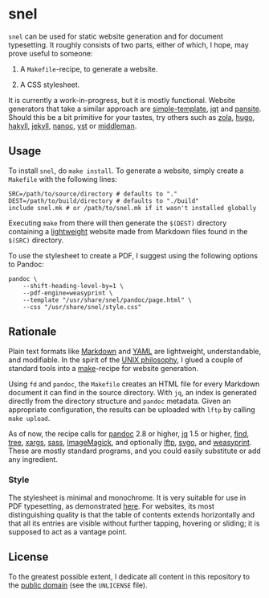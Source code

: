 snel
==============================================================================

`snel` can be used for static website generation and for document typesetting. 
It roughly consists of two parts, either of which, I hope, may prove useful to 
someone:

1.  A `Makefile`-recipe, to generate a website.

2.  A CSS stylesheet.

It is currently a work-in-progress, but it is mostly functional. Website 
generators that take a similar approach are 
[simple-template](https://github.com/simple-template/pandoc), 
[jqt](https://fadado.github.io/jqt/) and 
[pansite](https://github.com/wcaleb/website). Should this be a bit primitive 
for your tastes, try others such as [zola](https://www.getzola.org/), 
[hugo](http://gohugo.io/), [hakyll](https://jaspervdj.be/hakyll/about.html),
[jekyll](http://jekyllrb.com/), [nanoc](https://nanoc.ws/), 
[yst](https://github.com/jgm/yst) or [middleman](https://middlemanapp.com/). 


Usage
-------------------------------------------------------------------------------

To install `snel`, do `make install`. To generate a website, simply create a 
`Makefile` with the following lines:

    SRC=/path/to/source/directory # defaults to "."
    DEST=/path/to/build/directory # defaults to "./build"
    include snel.mk # or /path/to/snel.mk if it wasn't installed globally

Executing `make` from there will then generate the `$(DEST)` directory 
containing a [lightweight](http://idlewords.com/talks/website_obesity.htm) 
website made from Markdown files found in the `$(SRC)` directory. 

To use the stylesheet to create a PDF, I suggest using the following options 
to Pandoc:

    pandoc \
        --shift-heading-level-by=1 \
        --pdf-engine=weasyprint \
        --template "/usr/share/snel/pandoc/page.html" \
        --css "/usr/share/snel/style.css"

Rationale
-------------------------------------------------------------------------------

Plain text formats like [Markdown](http://commonmark.org/help/) and 
[YAML](http://www.yaml.org/spec/) are lightweight, understandable, and 
modifiable. In the spirit of the [UNIX 
philosophy](https://en.wikipedia.org/wiki/Unix_philosophy), I glued a couple 
of standard tools into a [make](https://www.gnu.org/software/make)-recipe for 
website generation.

Using `fd` and `pandoc`, the `Makefile` creates an HTML file for every 
Markdown document it can find in the source directory. With `jq`, an index is 
generated directly from the directory structure and `pandoc` metadata. Given 
an appropriate configuration, the results can be uploaded with `lftp` by 
calling `make upload`.

As of now, the recipe calls for [pandoc](http://pandoc.org/) 2.8 or higher, 
[jq](https://stedolan.github.io/jq/) 1.5 or higher,
[find](https://www.gnu.org/software/findutils/),
[tree](http://mama.indstate.edu/users/ice/tree/),
[xargs](https://savannah.gnu.org/projects/findutils/),
[sass](http://sass-lang.com/),
[ImageMagick](http://www.imagemagick.org/), and optionally
[lftp](http://lftp.yar.ru/),
[svgo](https://github.com/svg/svgo),
and [weasyprint](https://weasyprint.org/). These are mostly standard programs, 
and you could easily substitute or add any ingredient.


### Style

The stylesheet is minimal and monochrome. It is very suitable for use in PDF 
typesetting, as demonstrated
[here](https://github.com/slakkenhuis/scripts/blob/master/printer). For 
websites, its most distinguishing quality is that the table of contents 
extends horizontally and that all its entries are visible without further 
tapping, hovering or sliding; it is supposed to act as a vantage point.


License
------------------------------------------------------------------------------

To the greatest possible extent, I dedicate all content in this
repository to the [public domain](https://unlicense.org/) (see the
`UNLICENSE` file).

